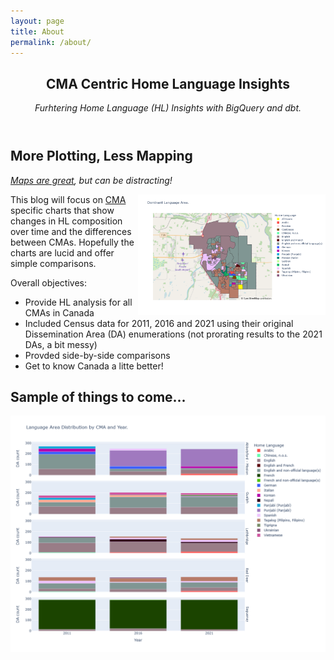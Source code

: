 ```yaml
---
layout: page
title: About
permalink: /about/
---
```


<header>

<h2>CMA Centric Home Language Insights</h2>

_Furhtering Home Language (HL) Insights with BigQuery and dbt._

</header>

<div>
  
## More Plotting, Less Mapping

_[Maps are great](https://imds-dash-home-language-app.herokuapp.com/), but can be distracting!_

<img src=assets/newplot.png alt=Map width=300 align=right>

This blog will focus on [CMA](https://www12.statcan.gc.ca/census-recensement/2021/ref/dict/az/Definition-eng.cfm?ID=geo009) specific charts that show changes in HL composition
over time and the differences between CMAs. Hopefully the charts are lucid and
offer simple comparisons.

</div>

Overall objectives:

- Provide HL analysis for all CMAs in Canada
- Included Census data for 2011, 2016 and 2021 using their original Dissemination Area (DA) enumerations (not prorating results to the 2021 DAs, a bit messy)
- Provded side-by-side comparisons
- Get to know Canada a litte better!

## Sample of things to come...

<footer>
  
<img src=assets/bar_graph_comparision.png alt="Bar Plot">

</footer>
